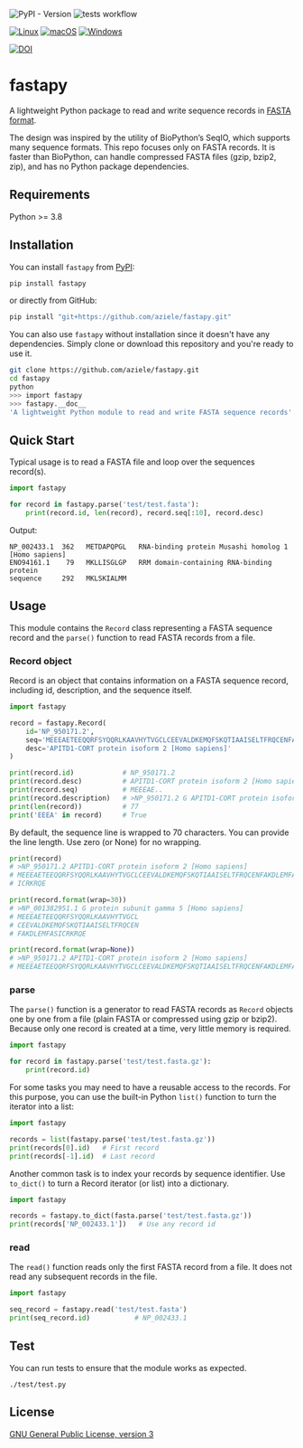 ![PyPI - Version](https://img.shields.io/pypi/v/fastapy?label=version&color=blue)
![tests workflow](https://github.com/aziele/fastapy/actions/workflows/run-tests.yml/badge.svg)

[![Linux](https://img.shields.io/badge/Linux-FCC624?logo=linux&logoColor=black)](#)
[![macOS](https://img.shields.io/badge/macOS-000000?logo=apple&logoColor=F0F0F0)](#)
[![Windows](https://custom-icon-badges.demolab.com/badge/Windows-0078D6?logo=windows11&logoColor=white)](#)

[![DOI](https://zenodo.org/badge/522251113.svg)](https://zenodo.org/doi/10.5281/zenodo.10462088)

# fastapy
A lightweight Python package to read and write sequence records in [FASTA format](https://en.wikipedia.org/wiki/FASTA_format).

The design was inspired by the utility of BioPython’s SeqIO, which supports many sequence formats. This repo focuses only on FASTA records. It is faster than BioPython, can handle compressed FASTA files (gzip, bzip2, zip), and has no Python package dependencies.

## Requirements
Python >= 3.8

## Installation

You can install `fastapy` from [PyPI](https://pypi.org/project/fastapy/):

```bash
pip install fastapy
```

or directly from GitHub:

```bash
pip install "git+https://github.com/aziele/fastapy.git"
```

You can also use `fastapy` without installation since it doesn't have any dependencies. Simply clone or download this repository and you're ready to use it.

```bash
git clone https://github.com/aziele/fastapy.git
cd fastapy
python
>>> import fastapy
>>> fastapy.__doc__
'A lightweight Python module to read and write FASTA sequence records'
```

## Quick Start
Typical usage is to read a FASTA file and loop over the sequences record(s).

```python
import fastapy

for record in fastapy.parse('test/test.fasta'):
    print(record.id, len(record), record.seq[:10], record.desc)
```

Output:

```
NP_002433.1  362   METDAPQPGL   RNA-binding protein Musashi homolog 1 [Homo sapiens]
ENO94161.1    79   MKLLISGLGP   RRM domain-containing RNA-binding protein
sequence     292   MKLSKIALMM
```

## Usage
This module contains the `Record` class representing a FASTA sequence record and the `parse()` function to read FASTA records from a file.

### Record object
Record is an object that contains information on a FASTA sequence record, including id, description, and the sequence itself.

```python
import fastapy

record = fastapy.Record(
    id='NP_950171.2', 
    seq='MEEEAETEEQQRFSYQQRLKAAVHYTVGCLCEEVALDKEMQFSKQTIAAISELTFRQCENFAKDLEMFASICRKRQE',
    desc='APITD1-CORT protein isoform 2 [Homo sapiens]'
)

print(record.id)            # NP_950171.2
print(record.desc)          # APITD1-CORT protein isoform 2 [Homo sapiens]
print(record.seq)           # MEEEAE..
print(record.description)   # >NP_950171.2 G APITD1-CORT protein isoform 2 [Homo sapiens]
print(len(record))          # 77
print('EEEA' in record)     # True
```

By default, the sequence line is wrapped to 70 characters. You can provide the line length. Use zero (or None) for no wrapping.

```python
print(record)
# >NP_950171.2 APITD1-CORT protein isoform 2 [Homo sapiens]
# MEEEAETEEQQRFSYQQRLKAAVHYTVGCLCEEVALDKEMQFSKQTIAAISELTFRQCENFAKDLEMFAS
# ICRKRQE

print(record.format(wrap=30))
# >NP_001382951.1 G protein subunit gamma 5 [Homo sapiens]
# MEEEAETEEQQRFSYQQRLKAAVHYTVGCL
# CEEVALDKEMQFSKQTIAAISELTFRQCEN
# FAKDLEMFASICRKRQE

print(record.format(wrap=None))
# >NP_950171.2 APITD1-CORT protein isoform 2 [Homo sapiens]
# MEEEAETEEQQRFSYQQRLKAAVHYTVGCLCEEVALDKEMQFSKQTIAAISELTFRQCENFAKDLEMFASICRKRQE
```

### parse
The `parse()` function is a generator to read FASTA records as `Record` objects one by one from a file (plain FASTA or compressed using gzip or bzip2). Because only one record is created at a time, very little memory is required.

```python
import fastapy

for record in fastapy.parse('test/test.fasta.gz'):
    print(record.id)
```

For some tasks you may need to have a reusable access to the records. For this purpose, you can use the built-in Python `list()` function to turn the iterator into a list:

```python
import fastapy

records = list(fastapy.parse('test/test.fasta.gz'))
print(records[0].id)   # First record
print(records[-1].id)  # Last record
```

Another common task is to index your records by sequence identifier. Use `to_dict()` to turn a Record iterator (or list) into a dictionary.

```python
import fastapy

records = fastapy.to_dict(fasta.parse('test/test.fasta.gz'))
print(records['NP_002433.1'])   # Use any record id
```

### read
The `read()` function reads only the first FASTA record from a file. It does not read any subsequent records in the file.

```python
import fastapy

seq_record = fastapy.read('test/test.fasta')
print(seq_record.id)           # NP_002433.1
```

## Test
You can run tests to ensure that the module works as expected.

```
./test/test.py
```

## License

[GNU General Public License, version 3](https://www.gnu.org/licenses/gpl-3.0.html)
